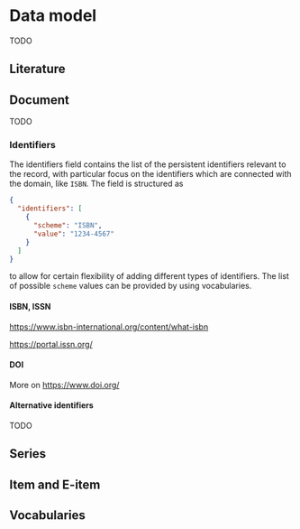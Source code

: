 # Data model

TODO

## Literature

## Document

TODO

### Identifiers

The identifiers field contains the list of the persistent identifiers relevant to the record, with particular focus on the identifiers which are connected with the domain, like `ISBN`.
The field is structured as

```json
{
  "identifiers": [
    {
      "scheme": "ISBN",
      "value": "1234-4567"
    }
  ]
}
```

to allow for certain flexibility of adding different types of identifiers. The list of possible `scheme` values can be provided by using vocabularies.

#### ISBN, ISSN

https://www.isbn-international.org/content/what-isbn

https://portal.issn.org/

#### DOI

More on https://www.doi.org/

#### Alternative identifiers

TODO

## Series

## Item and E-item

## Vocabularies
